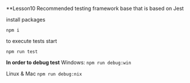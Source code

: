**Lesson10
Recommended testing framework base that is based on Jest

install packages
```
npm i
```

to execute tests start 
```
npm run test
```

**In order to debug test**
Windows:
```npm run debug:win```

Linux & Mac
```npm run debug:nix```
